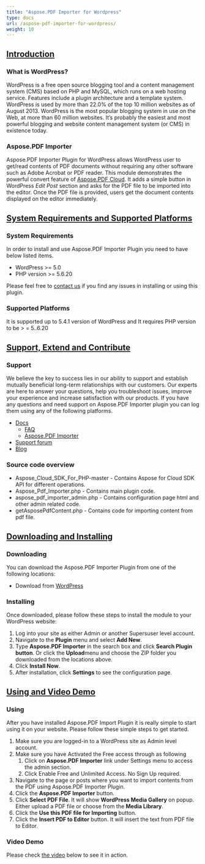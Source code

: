 ```yaml
---
title: "Aspose.PDF Importer for Wordpress"
type: docs
url: /aspose-pdf-importer-for-wordpress/
weight: 10
---
```


## <ins>**Introduction**
### **What is WordPress?**
WordPress is a free open source blogging tool and a content management system (CMS) based on PHP and MySQL, which runs on a web hosting service. Features include a plugin architecture and a template system. WordPress is used by more than 22.0% of the top 10 million websites as of August 2013. WordPress is the most popular blogging system in use on the Web, at more than 60 million websites. It’s probably the easiest and most powerful blogging and website content management system (or CMS) in existence today.
### **Aspose.PDF Importer**
Aspose.PDF Importer Plugin for WordPress allows WordPress user to get/read contents of PDF documents without requiring any other software such as Adobe Acrobat or PDF reader. This module demonstrates the powerful convert feature of [Aspose.PDF Cloud](https://products.aspose.cloud/pdf/family). It adds a simple button in WordPress *Edit Post* section and asks for the PDF file to be imported into the editor. Once the PDF file is provided, users get the document contents displayed on the editor immediately.

## <ins>**System Requirements and Supported Platforms**
### **System Requirements**
In order to install and use Aspose.PDF Importer Plugin you need to have below listed items.

- WordPress >= 5.0
- PHP version >= 5.6.20

Please feel free to [contact us](https://forum.aspose.cloud/c/pdf) if you find any issues in installing or using this plugin.
### **Supported Platforms**
It is supported up to 5.4.1 version of WordPress and It requires PHP version to be > = 5..6.20
## <ins>**Support, Extend and Contribute**
### **Support**
We believe the key to success lies in our ability to support and establish mutually beneficial long-term relationships with our customers. Our experts are here to answer your questions, help you troubleshoot issues, improve your experience and increase satisfaction with our products. If you have any questions and need support on Aspose.PDF Importer plugin you can log them using any of the following platforms.

- [Docs](/pdf/plugins/)
  - [FAQ](/pdf/aspose-pdf-cloud-for-wordpress-faqs/)
  - [Aspose.PDF Importer](/pdf/aspose-pdf-importer-for-wordpress/)
- [Support forum](https://forum.aspose.cloud/c/pdf)
- [Blog](https://blog.aspose.cloud/2020/07/23/import-pdf-as-a-wordpress-post-using-free-plugin/)
### **Source code overview**
- Aspose_Cloud_SDK_For_PHP-master - Contains Aspose for Cloud SDK API for different operations.
- Aspose_Pdf_Importer.php - Contains main plugin code.
- aspose_pdf_importer_admin.php - Contains configuration page html and other admin related code.
- getAsposePdfContent.php - Contains code for importing content from pdf file.
## <ins>**Downloading and Installing**
### **Downloading**
You can download the Aspose.PDF Importer Plugin from one of the following locations:

- Download from [WordPress](https://wordpress.org/plugins/aspose-pdf-importer/)
### **Installing**
Once downloaded, please follow these steps to install the module to your WordPress website:

1. Log into your site as either Admin or another Supersuser level account.
1. Navigate to the **Plugin** menu and select **Add New**.
1. Type **Aspose.PDF Importer** in the search box and click **Search Plugin button**. Or click the **Upload**menu and choose the ZIP folder you downloaded from the locations above.
1. Click **Install Now**.
1. After installation, click **Settings** to see the configuration page.
## <ins>**Using and Video Demo**
### **Using**
After you have installed Aspose.PDF Import Plugin it is really simple to start using it on your website. Please follow these simple steps to get started.

1. Make sure you are logged-in to a WordPress site as Admin level account.
1. Make sure you have Activated the Free access through as following
   1. Click on **Aspose.PDF Importer** link under Settings menu to access the admin section.
   1. Click Enable Free and Unlimited Access. No Sign Up required.
1. Navigate to the page or posts where you want to import contents from the PDF using Aspose.PDF Importer Plugin.
1. Click the **Aspose.PDF Importer** button.
1. Click **Select PDF File**. It will show **WordPress Media Gallery** on popup. Either upload a PDF file or choose from the **Media Library**.
1. Click the **Use this PDF file for Importing** button.
1. Click the **Insert PDF to Editor** button. It will insert the text from PDF file to Editor.
### **Video Demo**
Please check [the video](https://www.youtube.com/watch?v=1HOCYZOsE6s) below to see it in action.
